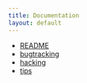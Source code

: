 ```yaml
---
title: Documentation
layout: default
---
```

- [README](README.html)
- [bugtracking](bugtracking.html)
- [hacking](hacking.html)
- [tips](tips.html)
